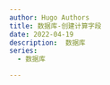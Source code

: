 ```yaml
---
author: Hugo Authors
title: 数据库-创建计算字段
date: 2022-04-19
description:  数据库
series:
  - 数据库

---
```




<!--more-->











